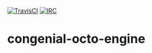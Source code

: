 [![TravisCI](https://api.travis-ci.org/onox/congenial-octo-engine.svg?branch=master)](https://travis-ci.org/onox/congenial-octo-engine)
[![IRC](https://img.shields.io/badge/IRC-%23ada%20on%20freenode-orange.svg)](https://webchat.freenode.net/?channels=ada)

# congenial-octo-engine
